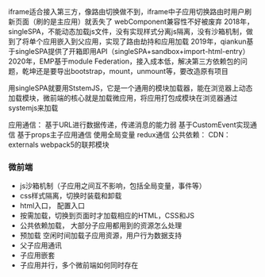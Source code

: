 iframe适合接入第三方，像路由切换做不到，iframe中子应用切换路由时用户刷新页面（刷的是主应用）就丢失了
webComponent兼容性不好被废弃
2018年，singleSPA，不能动态加载js文件，没有实现样式分离js隔离，没有沙箱机制，做到了将单个应用嵌入到父应用，实现了路由劫持和应用加载
2019年，qiankun基于singleSPA提供了开箱即用API（singleSPA+sandbox+import-html-entry）
2020年，EMP基于module Federation，接入成本低，解决第三方依赖包的问题，乾坤还是要导出bootstrap，mount，unmount等，要改造原有项目

用singleSPA就要用StstemJS，它是一个通用的模块加载器，能在浏览器上动态加载模块，微前端的核心就是加载微应用，将应用打包成模块在浏览器通过systemjs来加载

应用通信：
  基于URL进行数据传递，传递消息的能力弱
  基于CustomEvent实现通信
  基于props主子应用通信
  使用全局变量
  redux通信
公共依赖：
  CDN： externals
  webpack5的联邦模块

### 微前端
- js沙箱机制（子应用之间互不影响，包括全局变量，事件等）
- css样式隔离，切换时装载和卸载
- html入口， 配置入口
- 按需加载，切换到页面时才加载相应的HTML，CSS和JS
- 公共依赖加载， 大部分子应用都用到的资源怎么处理
- 预加载 空闲时间加载子应用资源，用户行为数据支持 
- 父子应用通讯
- 子应用嵌套
- 子应用并行，多个微前端如何同时存在
